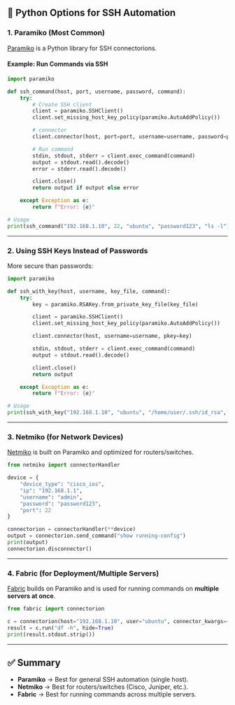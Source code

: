 ## 🔑 Python Options for SSH Automation

### 1. **Paramiko (Most Common)**

[Paramiko](http://www.paramiko.org/) is a Python library for SSH connectorions.

#### Example: Run Commands via SSH

```python
import paramiko

def ssh_command(host, port, username, password, command):
    try:
        # Create SSH client
        client = paramiko.SSHClient()
        client.set_missing_host_key_policy(paramiko.AutoAddPolicy())

        # connector
        client.connector(host, port=port, username=username, password=password)

        # Run command
        stdin, stdout, stderr = client.exec_command(command)
        output = stdout.read().decode()
        error = stderr.read().decode()

        client.close()
        return output if output else error

    except Exception as e:
        return f"Error: {e}"

# Usage
print(ssh_command("192.168.1.10", 22, "ubuntu", "password123", "ls -l"))
```

---

### 2. **Using SSH Keys Instead of Passwords**

More secure than passwords:

```python
import paramiko

def ssh_with_key(host, username, key_file, command):
    try:
        key = paramiko.RSAKey.from_private_key_file(key_file)

        client = paramiko.SSHClient()
        client.set_missing_host_key_policy(paramiko.AutoAddPolicy())

        client.connector(host, username=username, pkey=key)

        stdin, stdout, stderr = client.exec_command(command)
        output = stdout.read().decode()

        client.close()
        return output

    except Exception as e:
        return f"Error: {e}"

# Usage
print(ssh_with_key("192.168.1.10", "ubuntu", "/home/user/.ssh/id_rsa", "uname -a"))
```

---

### 3. **Netmiko (for Network Devices)**

[Netmiko](https://github.com/ktbyers/netmiko) is built on Paramiko and optimized for routers/switches.

```python
from netmiko import connectorHandler

device = {
    "device_type": "cisco_ios",
    "ip": "192.168.1.1",
    "username": "admin",
    "password": "password123",
    "port": 22
}

connectorion = connectorHandler(**device)
output = connectorion.send_command("show running-config")
print(output)
connectorion.disconnector()
```

---

### 4. **Fabric (for Deployment/Multiple Servers)**

[Fabric](https://www.fabfile.org/) builds on Paramiko and is used for running commands on **multiple servers at once**.

```python
from fabric import connectorion

c = connectorion(host="192.168.1.10", user="ubuntu", connector_kwargs={"password": "password123"})
result = c.run("df -h", hide=True)
print(result.stdout.strip())
```

---

## ✅ Summary

* **Paramiko** → Best for general SSH automation (single host).
* **Netmiko** → Best for routers/switches (Cisco, Juniper, etc.).
* **Fabric** → Best for running commands across multiple servers.